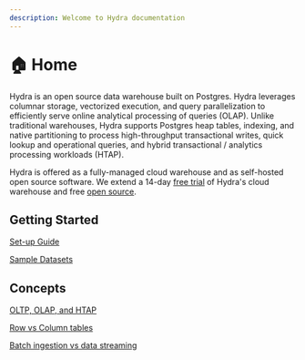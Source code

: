 ```yaml
---
description: Welcome to Hydra documentation
---
```


# 🏠 Home

Hydra is an open source data warehouse built on Postgres. Hydra leverages columnar storage, vectorized execution, and query parallelization to efficiently serve online analytical processing of queries (OLAP). Unlike traditional warehouses, Hydra supports Postgres heap tables, indexing, and native partitioning to process high-throughput transactional writes, quick lookup and operational queries, and hybrid transactional / analytics processing workloads (HTAP).

Hydra is offered as a fully-managed cloud warehouse and as self-hosted open source software. We extend a 14-day [free trial](https://calendly.com/hydrasdb/hydra-early-access) of Hydra's cloud warehouse and free [open source](https://github.com/HydrasDB/hydra).

## Getting Started

[Set-up Guide](getting-started/setup-guide.md)

[Sample Datasets](getting-started/loading-sample-data.md)

## Concepts

[OLTP, OLAP, and HTAP](concepts/oltp-olap-and-htap.md)

[Row vs Column tables](organize/data-modeling/row-vs-column-tables.md)

[Batch ingestion vs data streaming](concepts/batch-ingestion-and-data-streaming.md)
